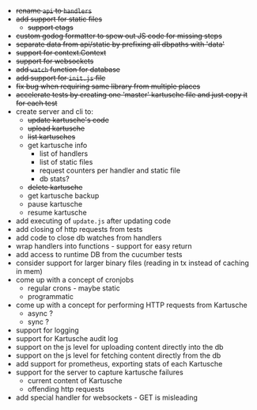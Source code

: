 * ~~rename `api` to `handlers`~~
* ~~add support for static files~~
    * ~~support etags~~
* ~~custom godog formatter to spew out JS code for missing steps~~
* ~~separate data from api/static by prefixing all dbpaths with 'data'~~
* ~~support for context.Context~~
* ~~support for websockets~~
* ~~add `watch` function for database~~
* ~~add support for `init.js` file~~
* ~~fix bug when requiring same library from multiple places~~
* ~~accelerate tests by creating one 'master' kartusche file and just copy it for each test~~
* create server and cli to:
    * ~~update kartusche's code~~
    * ~~upload kartusche~~
    * ~~list kartusches~~
    * get kartusche info
        * list of handlers
        * list of static files
        * request counters per handler and static file
        * db stats?
    * ~~delete kartusche~~
    * get kartusche backup
    * pause kartusche
    * resume kartusche
* add executing of `update.js` after updating code
* add closing of http requests from tests
* add code to close db watches from handlers
* wrap handlers into functions - support for easy return
* add access to runtime DB from the cucumber tests
* consider support for larger binary files (reading in tx instead of caching in mem)
* come up with a concept of cronjobs
    * regular crons - maybe static
    * programmatic
* come up with a concept for performing HTTP requests from Kartusche
    * async ?
    * sync ?
* support for logging
* support for Kartusche audit log
* support on the js level for uploading content directly into the db
* support on the js level for fetching content directly from the db
* add support for prometheus, exporting stats of each Kartusche
* support for the server to capture kartusche failures
    * current content of Kartusche
    * offending http requests
* add special handler for websockets - GET is misleading

